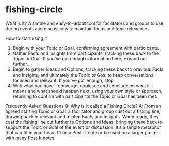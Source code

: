 # fishing-circle
What is it?
A simple and easy-to-adopt tool for facilitators and groups to use during events and discussions to maintain focus and topic relevance. 

How to start using it
1. Begin with your Topic or Goal, confirming agreement with participants.
2. Gather Facts and Insights from participants, tracking these back to the Topic or Goal. If you’ve got enough information here, expand out further…
3. Begin to gather Ideas and Options, tracking these back to previous Facts and Insights, and ultimately the Topic or Goal to keep conversations focused and relevant. If you’ve got enough, stop.
4. With what you have - converge, coalesce and conclude on what it means and what should happen next, using your own style or approach, returning to confirm with participants the Topic or Goal has been met.

Frequently Asked Questions
Q: Why is it called a Fishing Circle? 
A: From an agreed starting Topic or Goal, a facilitator and group cast out a fishing line, drawing back in relevant and related Facts and Insights. When ready, they cast the fishing line out further to Options and Ideas, bringing these back to support the Topic or Goal of the event or discussion. It’s a simple metaphor that can fit in your head, fit on a Post-It note or be used on a larger poster with many Post-It notes. 

